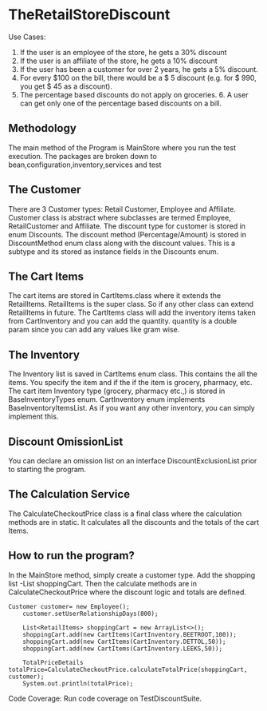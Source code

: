 #  TheRetailStoreDiscount

Use Cases:

1. If the user is an employee of the store, he gets a 30% discount 
2. If the user is an affiliate of the store, he gets a 10% discount 
3. If the user has been a customer for over 2 years, he gets a 5% discount. 
4. For every $100 on the bill, there would be a $ 5 discount (e.g. for $ 990, you get $ 45 
as a discount). 
5. The percentage based discounts do not apply on groceries. 6. A user can get only one of the percentage based discounts on a bill.

Methodology
------------
The main method of the Program is MainStore where you run the test execution.
The packages are broken down to bean,configuration,inventory,services and test

The Customer
------------
There are 3 Customer types: Retail Customer, Employee and Affiliate.
Customer class is abstract where subclasses are termed Employee, RetailCustomer and Affiliate.
The discount type for customer is stored in enum  Discounts. The discount method (Percentage/Amount)
is stored in DiscountMethod enum class along with the discount values.
This is a subtype and its stored as instance fields in the Discounts enum. 

The Cart Items
-------------
The  cart items are stored in CartItems.class where it extends the RetailItems. RetailItems is the super class.
So if any other class can extend RetailItems in future. The CartItems class will add the
inventory items taken from CartInventory and you can add the quantity. quantity is a double param since you can add any values like gram wise.


The Inventory
-------------
The Inventory list is saved in CartItems enum class. This contains the all the items.
You specify the item and if the if the item is grocery, pharmacy, etc. The cart item Inventory type (grocery, pharmacy etc.,)
is stored in BaseInventoryTypes enum. CartInventory enum implements BaseInventoryItemsList. As if you want any other inventory, you can simply implement this.

Discount OmissionList
---------------------
You can declare an omission list on an interface DiscountExclusionList prior to starting the program.

The Calculation Service
------------------------
The CalculateCheckoutPrice class is a final class where the calculation methods are in static.
 It calculates all the discounts and the totals of the cart Items.


How to run the program?
----------------------
In the MainStore method, simply create a customer type. 
Add the shopping list -List<RetailItems> shoppingCart.
Then the calculate methods are in CalculateCheckoutPrice where the discount logic and totals are defined.

	Customer customer= new Employee();
		customer.setUserRelationshipDays(800);		
		
		List<RetailItems> shoppingCart = new ArrayList<>();
		shoppingCart.add(new CartItems(CartInventory.BEETROOT,100));
		shoppingCart.add(new CartItems(CartInventory.DETTOL,50));
		shoppingCart.add(new CartItems(CartInventory.LEEKS,50));
		
		TotalPriceDetails totalPrice=CalculateCheckoutPrice.calculateTotalPrice(shoppingCart, customer);
		System.out.println(totalPrice);
		
		
Code Coverage: Run code coverage on TestDiscountSuite.